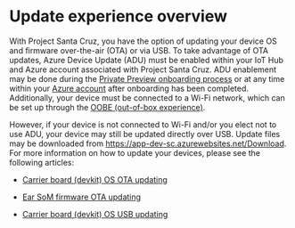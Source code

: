 # Update experience overview

With Project Santa Cruz, you have the option of updating your device OS and firmware over-the-air (OTA) or via USB. To take advantage of OTA updates, Azure Device Update (ADU) must be enabled within your IoT Hub and Azure account associated with Project Santa Cruz. ADU enablement may be done during the [Private Preview onboarding process](https://github.com/microsoft/Project-Santa-Cruz-Private-Preview/blob/main/user-guides/getting_started/azure-subscription-onboarding.md) or at any time within your [Azure account](https://ms.portal.azure.com/?feature.canmodifystamps=true&Microsoft_Azure_Iothub=aduprod#home) after onboarding has been completed. Additionally, your device must be connected to a Wi-Fi network, which can be set up through the [OOBE (out-of-box experience)](https://github.com/microsoft/Project-Santa-Cruz-Private-Preview/blob/main/user-guides/getting_started/oobe.md). 

However, if your device is not connected to Wi-Fi and/or you elect not to use ADU, your device may still be updated directly over USB. Update files may be downloaded from https://app-dev-sc.azurewebsites.net/Download. For more information on how to update your devices, please see the following articles:

- [Carrier board (devkit) OS OTA updating](https://github.com/microsoft/Project-Santa-Cruz-Private-Preview/blob/main/user-guides/updating/ota_update.md)

- [Ear SoM firmware OTA updating](https://github.com/microsoft/Project-Santa-Cruz-Private-Preview/blob/main/user-guides/updating/ear_som_firmware.md)

- [Carrier board (devkit) OS USB updating](https://github.com/microsoft/Project-Santa-Cruz-Private-Preview/blob/main/user-guides/updating/usb_updating.md)
